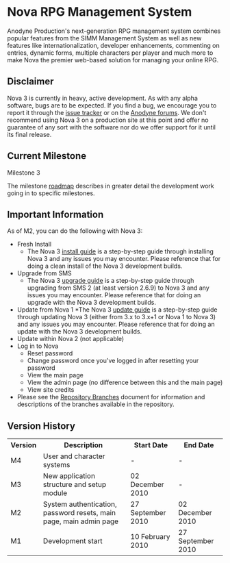 # Nova RPG Management System

Anodyne Production's next-generation RPG management system combines popular features from the SIMM Management System as well as new features like internationalization, developer enhancements, commenting on entries, dynamic forms, multiple characters per player and much more to make Nova the premier web-based solution for managing your online RPG.

## Disclaimer

Nova 3 is currently in heavy, active development. As with any alpha software, bugs are to be expected. If you find a bug, we encourage you to report it through the [issue tracker](http://github.com/anodyne/nova/issues) or on the [Anodyne forums](http://forums.anodyne-productions.com/index.php). We don't recommend using Nova 3 on a production site at this point and offer no guarantee of any sort with the software nor do we offer support for it until its final release.

## Current Milestone

Milestone 3

The milestone [roadmap](https://github.com/anodyne/nova/wiki/Nova-3-Milestones) describes in greater detail the development work going in to specific milestones.

## Important Information

As of M2, you can do the following with Nova 3:

* Fresh Install
    * The Nova 3 [install guide](http://docs.anodyne-productions.com/index.php/nova2/overview/install) is a step-by-step guide through installing Nova 3 and any issues you may encounter. Please reference that for doing a clean install of the Nova 3 development builds.
* Upgrade from SMS
    * The Nova 3 [upgrade guide](http://docs.anodyne-productions.com/index.php/nova2/overview/upgrade) is a step-by-step guide through upgrading from SMS 2 (at least version 2.6.9) to Nova 3 and any issues you may encounter. Please reference that for doing an upgrade with the Nova 3 development builds.
* Update from Nova 1
    *The Nova 3 [update guide](http://docs.anodyne-productions.com/index.php/nova2/overview/update) is a step-by-step guide through updating Nova 3 (either from 3.x to 3.x+1 or Nova 1 to Nova 3) and any issues you may encounter. Please reference that for doing an update with the Nova 3 development builds.
* Update within Nova 2 (not applicable)
* Log in to Nova
    * Reset password
    * Change password once you've logged in after resetting your password
    * View the main page
    * View the admin page (no difference between this and the main page)
    * View site credits
* Please see the [Repository Branches](https://github.com/anodyne/nova/wiki/Repository-Branches) document for information and descriptions of the branches available in the repository.

## Version History

<table>
	<tr>
		<th>Version</th><th>Description</th><th>Start Date</th><th>End Date</th>
	</tr>
	<tr>
		<td>M4</td><td>User and character systems</td><td>-</td><td>-</td>
	</tr>
	<tr>
		<td>M3</td><td>New application structure and setup module</td><td>02 December 2010</td><td>-</td>
	</tr>
	<tr>
		<td>M2</td><td>System authentication, password resets, main page, main admin page</td><td>27 September 2010</td><td>02 December 2010</td>
	</tr>
	<tr>
		<td>M1</td><td>Development start</td><td>10 February 2010</td><td>27 September 2010</td>
	</tr>
</table>